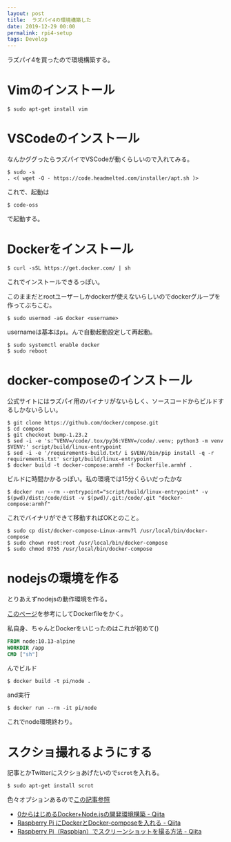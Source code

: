 ```yaml
---
layout: post
title:  ラズパイ4の環境構築した
date: 2019-12-29 00:00
permalink: rpi4-setup
tags: Develop
---
```


ラズパイ4を買ったので環境構築する。

# Vimのインストール

```shell
$ sudo apt-get install vim
```

# VSCodeのインストール

なんかググったらラズパイでVSCodeが動くらしいので入れてみる。

```shell
$ sudo -s
. <( wget -O - https://code.headmelted.com/installer/apt.sh )>
```

これで、起動は

```shell
$ code-oss
```

で起動する。

# Dockerをインストール

```shell
$ curl -sSL https://get.docker.com/ | sh
```

これでインストールできるっぽい。

このままだとrootユーザーしかdockerが使えないらしいのでdockerグループを作ってぶちこむ。

```shell
$ sudo usermod -aG docker <username>
```

usernameは基本は`pi`。んで自動起動設定して再起動。

```shell
$ sudo systemctl enable docker
$ sudo reboot
```

# docker-composeのインストール

公式サイトにはラズパイ用のバイナリがないらしく、ソースコードからビルドするしかないらしい。

```shell
$ git clone https://github.com/docker/compose.git
$ cd compose
$ git checkout bump-1.23.2
$ sed -i -e 's:^VENV=/code/.tox/py36:VENV=/code/.venv; python3 -m venv $VENV:' script/build/linux-entrypoint
$ sed -i -e '/requirements-build.txt/ i $VENV/bin/pip install -q -r requirements.txt' script/build/linux-entrypoint
$ docker build -t docker-compose:armhf -f Dockerfile.armhf .
```

ビルドに時間かかるっぽい。私の環境では15分くらいだったかな

```shell
$ docker run --rm --entrypoint="script/build/linux-entrypoint" -v $(pwd)/dist:/code/dist -v $(pwd)/.git:/code/.git "docker-compose:armhf"
```

これでバイナリができて移動すればOKとのこと。

```shell
$ sudo cp dist/docker-compose-Linux-armv7l /usr/local/bin/docker-compose
$ sudo chown root:root /usr/local/bin/docker-compose
$ sudo chmod 0755 /usr/local/bin/docker-compose
```

# nodejsの環境を作る

とりあえずnodejsの動作環境を作る。

<a href="https://qiita.com/cubenoy22/items/63b0a69a89e62b6e7c5e">このページ</a>を参考にしてDockerfileをかく。

私自身、ちゃんとDockerをいじったのはこれが初めて()

```dockerfile
FROM node:10.13-alpine
WORKDIR /app
CMD ["sh"]
```

んでビルド

```shell
$ docker build -t pi/node .
```

and実行

```shell
$ docker run --rm -it pi/node
```

これでnode環境終わり。

# スクショ撮れるようにする

記事とかTwitterにスクショあげたいので`scrot`を入れる。

```shell
$ sudo apt-get install scrot
```

色々オプションあるので<a href="https://qiita.com/Yuta_Chief/items/c1ebe7cf2a59970e251f">この記事参照</a>



 - <a href="https://qiita.com/cubenoy22/items/63b0a69a89e62b6e7c5e#docker-compose-%E3%82%92%E4%BD%BF%E3%81%8A%E3%81%86">0からはじめるDocker+Node.jsの開発環境構築 - Qiita</a>
 - <a href="https://qiita.com/hawk777/items/467ea47377e69089de5b">Raspberry Pi にDockerとDocker-composeを入れる - Qiita</a>
 - <a href="https://qiita.com/Yuta_Chief/items/c1ebe7cf2a59970e251f">Raspberry Pi（Raspbian）でスクリーンショットを撮る方法 - Qiita</a>